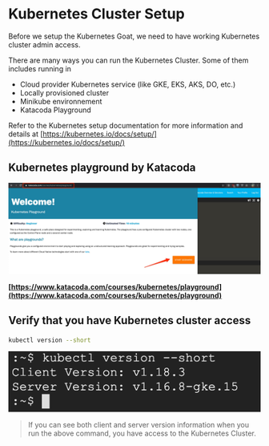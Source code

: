 # Kubernetes Cluster Setup

Before we setup the Kubernetes Goat, we need to have working Kubernetes cluster admin access.

There are many ways you can run the Kubernetes Cluster. Some of them includes running in

* Cloud provider Kubernetes service (like GKE, EKS, AKS, DO, etc.)
* Locally provisioned cluster
* Minikube environnement
* Katacoda Playground


Refer to the Kubernetes setup documentation for more information and details at [https://kubernetes.io/docs/setup/](https://kubernetes.io/docs/setup/)

## Kubernetes playground by Katacoda

[![Kubernetes playground by Katacoda](images/katacoda-playground.jpg)](https://www.katacoda.com/courses/kubernetes/playground)

**[https://www.katacoda.com/courses/kubernetes/playground](https://www.katacoda.com/courses/kubernetes/playground)**

## Verify that you have Kubernetes cluster access

```bash
kubectl version --short
```

![Kubectl Version Check](images/kubectl-check.png)

> If you can see both client and server version information when you run the above command, you have access to the Kubernetes Cluster.
